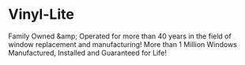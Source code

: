 # Vinyl-Lite
Family Owned &amp;amp; Operated for more than 40 years in the field of window replacement and manufacturing! More than 1 Million Windows Manufactured, Installed and Guaranteed for Life!
